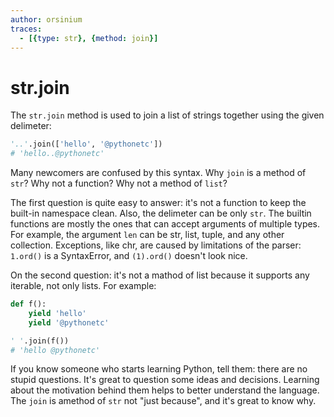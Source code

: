 ```yaml
---
author: orsinium
traces:
  - [{type: str}, {method: join}]
---
```


# str.join

The `str.join` method is used to join a list of strings together using the given delimeter:

```python
'..'.join(['hello', '@pythonetc'])
# 'hello..@pythonetc'
```

Many newcomers are confused by this syntax. Why `join` is a method of `str`? Why not a function? Why not a method of `list`?

The first question is quite easy to answer: it's not a function to keep the built-in namespace clean. Also, the delimeter can be only `str`. The builtin functions are mostly the ones that can accept arguments of multiple types. For example, the argument `len` can be str, list, tuple, and any other collection. Exceptions, like chr, are caused by limitations of the parser: `1.ord()` is a SyntaxError, and `(1).ord()` doesn't look nice.

On the second question: it's not a mathod of list because it supports any iterable, not only lists. For example:

```python
def f():
    yield 'hello'
    yield '@pythonetc'

' '.join(f())
# 'hello @pythonetc'
```

If you know someone who starts learning Python, tell them: there are no stupid questions. It's great to question some ideas and decisions. Learning about the motivation behind them helps to better understand the language. The `join` is amethod of `str` not "just because", and it's great to know why.
